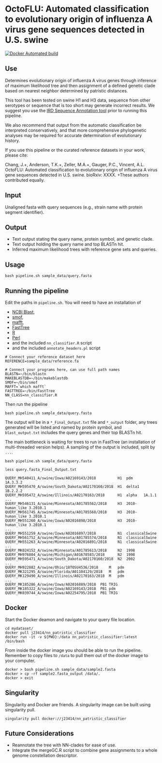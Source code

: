 # OctoFLU: Automated classification to evolutionary origin of influenza A virus gene sequences detected in U.S. swine

[![Docker Automated build](https://img.shields.io/docker/automated/j23414/nn_patristic_classifier.svg)](https://hub.docker.com/r/j23414/nn_patristic_classifier/)

## Use
Determines evolutionary origin of influenza A virus genes through inference of maximum likelihood tree and then assignment of a defined genetic clade  based on nearest neighbor determined by patristic distances.

This tool has been tested on swine H1 and H3 data, sequence from other serotypes or sequence that is too short  may generate incorrect results. We suggest you use the [IRD Sequence Annotation tool](https://www.fludb.org/brc/influenza_batch_submission.spg?method=NewAnnotation&decorator=influenza) prior to running this pipeline. 

We also recommend that output from the automatic classification be interpreted conservatively, and that more comprehensive phylogenetic analyses may be required for accurate determination of evolutionary history.

If you use this pipeline or the curated reference datasets in your work, please cite:

Chang, J.+, Anderson, T.K.+, Zeller, M.A.+, Gauger, P.C., Vincent, A.L. OctoFLU: Automated classification to evolutionary origin of influenza A virus gene sequences detected in U.S. swine. bioRxiv: XXXX. +These authors contributed equally.

## Input
Unaligned fasta with query sequences (e.g., strain name with protein segment identifier).

## Output
* Text output stating the query name, protein symbol, and genetic clade. 
* Text output holding the query name and top BLASTn hit. 
* Inferred maximum likelihood trees with reference gene sets and queries.

## Usage

```
bash pipeline.sh sample_data/query.fasta
```
## Running the pipeline

Edit the paths in `pipeline.sh`. You will need to have an installation of 

* [NCBI Blast](https://blast.ncbi.nlm.nih.gov/Blast.cgi?CMD=Web&PAGE_TYPE=BlastDocs&DOC_TYPE=Download), 
* [smof](https://github.com/incertae-sedis/smof),
* [mafft](https://mafft.cbrc.jp/alignment/software/), 
* [FastTree](http://www.microbesonline.org/fasttree/#Install)
* [R](https://www.r-project.org)
* [Perl](https://www.perl.org)
* and the included `nn_classifier.R` script
* and the included `annotate_headers.pl` script

```
# Connect your reference dataset here
REFERENCE=sample_data/reference.fa

# Connect your programs here, can use full path names
BLASTN=~/bin/blastn
MAKEBLASTDB=~/bin/makeblastdb
SMOF=~/bin/smof
MAFFT=`which mafft`
FASTTREE=~/bin/FastTree
NN_CLASS=nn_classifier.R
```

Then run the pipeline

```
bash pipeline.sh sample_data/query.fasta
```

The output will be in a `*_Final_Output.txt` file and `*_output` folder, any trees generated will be listed and named by protein symbol, and `blast_output.txt` includes the query genes and their top BLASTn hit.

The main bottleneck is waiting for trees to run in FastTree (an installation of multi-threaded version helps). A sampling of the output is included, split by `...`.

```
bash pipeline.sh sample_data/query.fasta

less query.fasta_Final_Output.txt

QUERY_MH540411_A/swine/Iowa/A02169143/2018		    H1	pdm		1A.3.3.2 
QUERY_MH595470_A/swine/South_Dakota/A02170160/2018	H1	delta1	1B.2.2.2 
QUERY_MH595472_A/swine/Illinois/A02170163/2018		H1	alpha	1A.1.1 
...
QUERY_MH546131_A/swine/Minnesota/A01785562/2018		H3	2010-human_like	3.2010.1 
QUERY_MH561745_A/swine/Minnesota/A01785568/2018		H3	2010-human_like	3.2010.1 
QUERY_MH551260_A/swine/Iowa/A02016898/2018			H3	2010-human_like	3.2010.1 
...
QUERY_MH551259_A/swine/Iowa/A02016897/2018			N1	classicalSwine 
QUERY_MH561752_A/swine/Minnesota/A01785574/2018		N1	classicalSwine 
QUERY_MH551263_A/swine/Minnesota/A02016891/2018		N1	classicalSwine 
...
QUERY_MK024152_A/swine/Minnesota/A01785613/2018		N2	1998 
QUERY_MH976804_A/swine/Michigan/A01678583/2018		N2	1998
QUERY_MH595471_A/swine/South_Dakota/A02170160/2018	N2	2002 
...
QUERY_MH922882_A/swine/Ohio/18TOSU4536/2018		M	pdm 
QUERY_MK321295_A/swine/Florida/A01104129/2018	M	pdm
QUERY_MK129490_A/swine/Illinois/A02170163/2018	M	pdm
...
QUERY_MK185286_A/swine/Iowa/A02016889/2018	PB1	TRIG 
QUERY_MK185322_A/swine/Iowa/A02169143/2018	PB1	pdm
QUERY_MK039744_A/swine/Iowa/A02254795/2018	PB1	TRIG
```

## Docker

Start the Docker deamon and navigate to your query file location. 

```
cd mydataset/
docker pull j23414/nn_patristic_classifier
docker run -it -v ${PWD}:/data nn_patristic_classifier:latest /bin/bash
```

From inside the docker image you should be able to run the pipeline. Remember to copy files to `/data` to pull them out of the docker image to your computer.

```
docker > bash pipeline.sh sample_data/sample2.fasta
docker > cp -rf sample2.fasta_output /data/.
docker > exit 
```

## Singularity

Singularity and Docker are friends. A singularity image can be built using singularity pull. 


```
singularity pull docker://j23414/nn_patristic_classifier
```

## Future Considerations
* Reannotate the tree with NN-clades for ease of use.
* Integrate the mergeGC.R script to combine gene assignments to a whole genome constellation descriptor.
